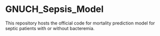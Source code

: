 # GNUCH_Sepsis_Model
This repository hosts the official code for mortality prediction model for septic patients with or without bacteremia. 

